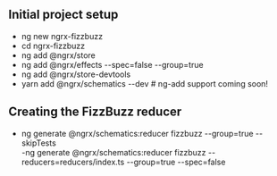 ## Initial project setup

- ng new ngrx-fizzbuzz
- cd ngrx-fizzbuzz
- ng add @ngrx/store
- ng add @ngrx/effects --spec=false --group=true
- ng add @ngrx/store-devtools
- yarn add @ngrx/schematics --dev # ng-add support coming soon!

## Creating the FizzBuzz reducer

- ng generate @ngrx/schematics:reducer fizzbuzz --group=true --skipTests  
  -ng generate @ngrx/schematics:reducer fizzbuzz --reducers=reducers/index.ts --group=true --spec=false
